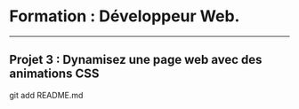 # Formation : Développeur Web.

---

## Projet 3 : Dynamisez une page web avec des animations CSS

git add README.md
